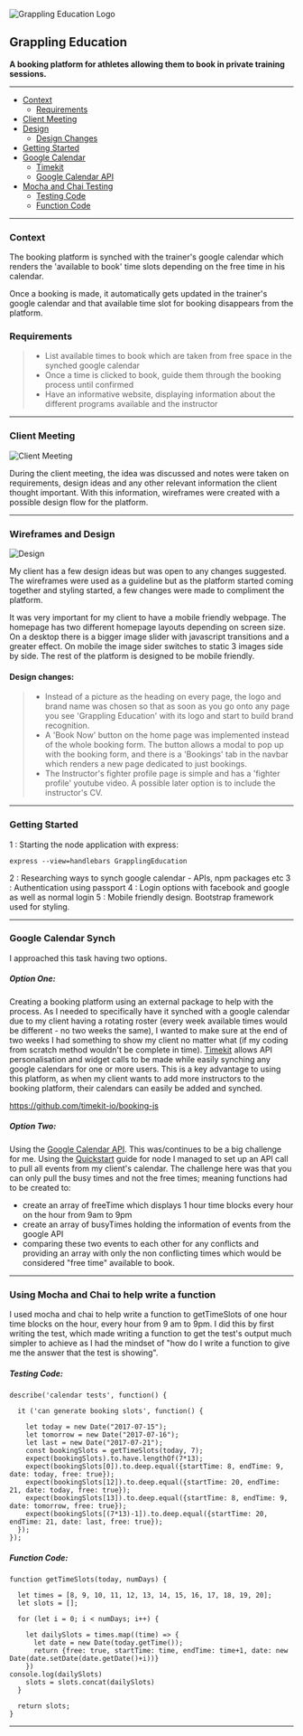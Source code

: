 ![Grappling Education Logo](https://lh3.googleusercontent.com/-YBlptLlddw0/WTdah_YSWwI/AAAAAAAAALU/DS9d9ou5FokEqmWORsDVbKXAohLLBJk8wCLcB/s800/GrapplingEducation.png "GrapplingEducation.png")


## Grappling Education 

**A booking platform for athletes allowing them to book in private training sessions.**

----------

- [Context](#context)
  * [Requirements](#requirements)
- [Client Meeting](#client-meeting)
- [Design](#wireframes-and-design)
  * [Design Changes](#design-changes)
- [Getting Started](#getting-started)
- [Google Calendar](#google-calendar-synch)
  * [Timekit](#option-one)
  * [Google Calendar API](#option-two)
- [Mocha and Chai Testing](#using-mocha-and-chai-to-help-write-a-function)
  * [Testing Code](#testing-code)
  * [Function Code](#function-code)

------

### Context

The booking platform is synched with the trainer's google calendar which renders the 'available to book' time slots depending on the free time in his calendar.

Once a booking is made, it automatically gets updated in the trainer's google calendar and that available time slot for booking disappears from the platform.

### Requirements

>- List available times to book which are taken from free space in the synched google calendar
>- Once a time is clicked to book, guide them through the booking process until confirmed
>- Have an informative website, displaying information about the different programs available and the instructor

----------

### Client Meeting

![Client Meeting](https://lh3.googleusercontent.com/-WlGPWZtgiHA/WTeDuCR3dII/AAAAAAAAAL4/FwBKI0n4D7EU8QMvIMITPfQGgZ6S6sTEACLcB/s800/FullSizeRender+%25285%2529.jpg "Client Meeting")

During the client meeting, the idea was discussed and notes were taken on requirements, design ideas and any other relevant information the client thought important. With this information, wireframes were created with a possible design flow for the platform.

----------

### Wireframes and Design

![Design](https://lh3.googleusercontent.com/-6Mti_9FqXbs/WTeELqBIKKI/AAAAAAAAAMA/gagMnC7B6f4k9eYw_NKaqdKR9Ke1uM9vwCLcB/s800/IMG_1533.JPG "Design")

My client has a few design ideas but was open to any changes suggested. The wireframes were used as a guideline but as the platform started coming together and styling started, a few changes were made to compliment the platform.

It was very important for my client to have a mobile friendly webpage. The homepage has two different homepage layouts depending on screen size. 
On a desktop there is a bigger image slider with javascript transitions and a greater effect.
On mobile the image sider switches to static 3 images side by side.
The rest of the platform is designed to be mobile friendly.

#### Design changes:

>- Instead of a picture as the heading on every page, the logo and brand name was chosen so that as soon as you go onto any page you see 'Grappling Education' with its logo and start to build brand recognition.
>- A 'Book Now' button on the home page was implemented instead of the whole booking form. The button allows a modal to pop up with the booking form, and there is a 'Bookings' tab in the navbar which renders a new page dedicated to just bookings.
>- The Instructor's fighter profile page is simple and has a 'fighter profile' youtube video. A possible later option is to include the instructor's CV.

----------

### Getting Started 

1 : Starting the node application with express:
```
express --view=handlebars GrapplingEducation
```
2 :  Researching ways to synch google calendar - APIs, npm packages etc
3 : Authentication using passport 
4 : Login options with facebook and google as well as normal login
5 : Mobile friendly design. Bootstrap framework used for styling.

----------

### Google Calendar Synch

I approached this task having two options.

##### **Option One**: 
Creating a booking platform using an external package to help with the process. As I needed to specifically have it synched with a google calendar due to my client having a rotating roster (every week available times would be different - no two weeks the same), I wanted to make sure at the end of two weeks I had something to show my client no matter what (if my coding from scratch method wouldn't be complete in time).
[Timekit](https://www.timekit.io/) allows API personalisation and widget calls to be made while easily synching any google calendars for one or more users. 
This is a key advantage to using this platform, as when my client wants to add more instructors to the booking platform, their calendars can easily be added and synched. 

https://github.com/timekit-io/booking-js

##### **Option Two**:
Using the [Google Calendar API](https://developers.google.com/google-apps/calendar/). This was/continues to be a big challenge for me. Using the [Quickstart](https://developers.google.com/google-apps/calendar/quickstart/nodejs) guide for node I managed to set up an API call to pull all events from my client's calendar. 
The challenge here was that you can only pull the busy times and not the free times; meaning functions had to be created to:

- create an array of freeTime which displays 1 hour time blocks every hour on the hour from 9am to 9pm
- create an array of busyTimes holding the information of events from the google API
- comparing these two events to each other for any conflicts and providing an array with only the non conflicting times which would be considered "free time" available to book.

----------

### Using Mocha and Chai to help write a function

I used mocha and chai to help write a function to getTimeSlots of one hour time blocks on the hour, every hour from 9 am to 9pm. I did this by first writing the test, which made writing a function to get the test's output much simpler to achieve as I had the mindset of "how do I write a function to give me the answer that the test is showing".

##### **Testing Code:**
```
describe('calendar tests', function() {

  it ('can generate booking slots', function() {

    let today = new Date("2017-07-15");
    let tomorrow = new Date("2017-07-16");
    let last = new Date("2017-07-21");
    const bookingSlots = getTimeSlots(today, 7);
    expect(bookingSlots).to.have.lengthOf(7*13);
    expect(bookingSlots[0]).to.deep.equal({startTime: 8, endTime: 9, date: today, free: true});
    expect(bookingSlots[12]).to.deep.equal({startTime: 20, endTime: 21, date: today, free: true});
    expect(bookingSlots[13]).to.deep.equal({startTime: 8, endTime: 9, date: tomorrow, free: true});
    expect(bookingSlots[(7*13)-1]).to.deep.equal({startTime: 20, endTime: 21, date: last, free: true});
  });
});
```
##### **Function Code:**

```
function getTimeSlots(today, numDays) {

  let times = [8, 9, 10, 11, 12, 13, 14, 15, 16, 17, 18, 19, 20];
  let slots = [];

  for (let i = 0; i < numDays; i++) {

    let dailySlots = times.map((time) => {
      let date = new Date(today.getTime());
      return {free: true, startTime: time, endTime: time+1, date: new Date(date.setDate(date.getDate()+i))}
    })
console.log(dailySlots)
    slots = slots.concat(dailySlots)
  }

  return slots;
} 
```

----------
